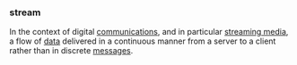### stream

<p class="c8"><span>In the context of digital </span><span class="c2"><a class="c3" href="#h.w02a6srdng3j">communications</a></span><span>, and in particular </span><span class="c2"><a class="c3" href="#h.a9wzp42pgiac">streaming media</a></span><span>, a flow of </span><span class="c2"><a class="c3" href="#h.o783ayrrkc6g">data</a></span><span>&nbsp;delivered in a continuous manner from a server to a client rather than in discrete </span><span class="c2"><a class="c3" href="#h.bge7ubygwk2q">messages</a></span><span class="c0">.</span></p>